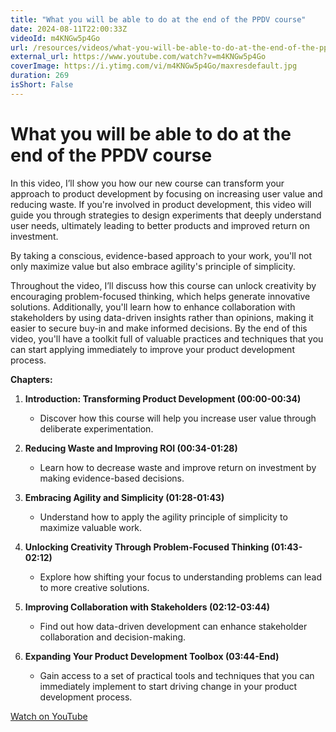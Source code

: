 ```yaml
---
title: "What you will be able to do at the end of the PPDV course"
date: 2024-08-11T22:00:33Z
videoId: m4KNGw5p4Go
url: /resources/videos/what-you-will-be-able-to-do-at-the-end-of-the-ppdv-course
external_url: https://www.youtube.com/watch?v=m4KNGw5p4Go
coverImage: https://i.ytimg.com/vi/m4KNGw5p4Go/maxresdefault.jpg
duration: 269
isShort: False
---
```


# What you will be able to do at the end of the PPDV course

In this video, I’ll show you how our new course can transform your approach to product development by focusing on increasing user value and reducing waste. If you're involved in product development, this video will guide you through strategies to design experiments that deeply understand user needs, ultimately leading to better products and improved return on investment. 

By taking a conscious, evidence-based approach to your work, you'll not only maximize value but also embrace agility's principle of simplicity.

Throughout the video, I’ll discuss how this course can unlock creativity by encouraging problem-focused thinking, which helps generate innovative solutions. Additionally, you'll learn how to enhance collaboration with stakeholders by using data-driven insights rather than opinions, making it easier to secure buy-in and make informed decisions. By the end of this video, you'll have a toolkit full of valuable practices and techniques that you can start applying immediately to improve your product development process.

**Chapters:**

1. **Introduction: Transforming Product Development (00:00-00:34)**
   - Discover how this course will help you increase user value through deliberate experimentation.

2. **Reducing Waste and Improving ROI (00:34-01:28)**
   - Learn how to decrease waste and improve return on investment by making evidence-based decisions.

3. **Embracing Agility and Simplicity (01:28-01:43)**
   - Understand how to apply the agility principle of simplicity to maximize valuable work.

4. **Unlocking Creativity Through Problem-Focused Thinking (01:43-02:12)**
   - Explore how shifting your focus to understanding problems can lead to more creative solutions.

5. **Improving Collaboration with Stakeholders (02:12-03:44)**
   - Find out how data-driven development can enhance stakeholder collaboration and decision-making.

6. **Expanding Your Product Development Toolbox (03:44-End)**
   - Gain access to a set of practical tools and techniques that you can immediately implement to start driving change in your product development process.

[Watch on YouTube](https://www.youtube.com/watch?v=m4KNGw5p4Go)
